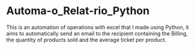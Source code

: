# Automa-o_Relat-rio_Python
This is an automation of operations with excel that I made using Python, it aims to automatically send an email to the recipient containing the Billing, the quantity of products sold and the average ticket per product.
